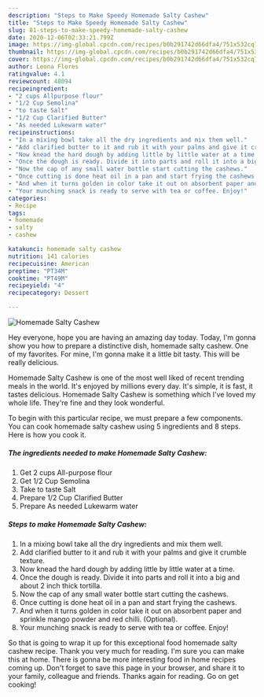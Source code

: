 ```yaml
---
description: "Steps to Make Speedy Homemade Salty Cashew"
title: "Steps to Make Speedy Homemade Salty Cashew"
slug: 81-steps-to-make-speedy-homemade-salty-cashew
date: 2020-12-06T02:33:21.799Z
image: https://img-global.cpcdn.com/recipes/b0b291742d66dfa4/751x532cq70/homemade-salty-cashew-recipe-main-photo.jpg
thumbnail: https://img-global.cpcdn.com/recipes/b0b291742d66dfa4/751x532cq70/homemade-salty-cashew-recipe-main-photo.jpg
cover: https://img-global.cpcdn.com/recipes/b0b291742d66dfa4/751x532cq70/homemade-salty-cashew-recipe-main-photo.jpg
author: Leona Flores
ratingvalue: 4.1
reviewcount: 48094
recipeingredient:
- "2 cups Allpurpose flour"
- "1/2 Cup Semolina"
- "to taste Salt"
- "1/2 Cup Clarified Butter"
- "As needed Lukewarm water"
recipeinstructions:
- "In a mixing bowl take all the dry ingredients and mix them well."
- "Add clarified butter to it and rub it with your palms and give it crumble texture."
- "Now knead the hard dough by adding little by little water at a time."
- "Once the dough is ready. Divide it into parts and roll it into a big and about 2 inch thick tortilla."
- "Now the cap of any small water bottle start cutting the cashews."
- "Once cutting is done heat oil in a pan and start frying the cashews."
- "And when it turns golden in color take it out on absorbent paper and sprinkle mango powder and red chilli. (Optional)."
- "Your munching snack is ready to serve with tea or coffee. Enjoy!"
categories:
- Recipe
tags:
- homemade
- salty
- cashew

katakunci: homemade salty cashew 
nutrition: 141 calories
recipecuisine: American
preptime: "PT34M"
cooktime: "PT49M"
recipeyield: "4"
recipecategory: Dessert

---
```



![Homemade Salty Cashew](https://img-global.cpcdn.com/recipes/b0b291742d66dfa4/751x532cq70/homemade-salty-cashew-recipe-main-photo.jpg)

Hey everyone, hope you are having an amazing day today. Today, I'm gonna show you how to prepare a distinctive dish, homemade salty cashew. One of my favorites. For mine, I'm gonna make it a little bit tasty. This will be really delicious.



Homemade Salty Cashew is one of the most well liked of recent trending meals in the world. It's enjoyed by millions every day. It's simple, it is fast, it tastes delicious. Homemade Salty Cashew is something which I've loved my whole life. They're fine and they look wonderful.


To begin with this particular recipe, we must prepare a few components. You can cook homemade salty cashew using 5 ingredients and 8 steps. Here is how you cook it.

<!--inarticleads1-->

##### The ingredients needed to make Homemade Salty Cashew:

1. Get 2 cups All-purpose flour
1. Get 1/2 Cup Semolina
1. Take to taste Salt
1. Prepare 1/2 Cup Clarified Butter
1. Prepare As needed Lukewarm water




<!--inarticleads2-->

##### Steps to make Homemade Salty Cashew:

1. In a mixing bowl take all the dry ingredients and mix them well.
1. Add clarified butter to it and rub it with your palms and give it crumble texture.
1. Now knead the hard dough by adding little by little water at a time.
1. Once the dough is ready. Divide it into parts and roll it into a big and about 2 inch thick tortilla.
1. Now the cap of any small water bottle start cutting the cashews.
1. Once cutting is done heat oil in a pan and start frying the cashews.
1. And when it turns golden in color take it out on absorbent paper and sprinkle mango powder and red chilli. (Optional).
1. Your munching snack is ready to serve with tea or coffee. Enjoy!




So that is going to wrap it up for this exceptional food homemade salty cashew recipe. Thank you very much for reading. I'm sure you can make this at home. There is gonna be more interesting food in home recipes coming up. Don't forget to save this page in your browser, and share it to your family, colleague and friends. Thanks again for reading. Go on get cooking!
